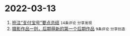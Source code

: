 # 2022-03-13

1. [抢注“支付宝号”要点总结](https://www.v2ex.com/t/839973) `14条评论` `分享发现`
1. [摄影作品一则，后期萌新的第一个后期作品](https://www.v2ex.com/t/839975) `9条评论` `分享创造`
